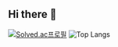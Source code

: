 ## Hi there 👋

<!--
**DDDEPE/DDDEPE** is a ✨ _special_ ✨ repository because its `README.md` (this file) appears on your GitHub profile.

Here are some ideas to get you started:

- 🔭 I’m currently working on ...
- 🌱 I’m currently learning ...
- 👯 I’m looking to collaborate on ...
- 🤔 I’m looking for help with ...
- 💬 Ask me about ...
- 📫 How to reach me: ...
- 😄 Pronouns: ...
- ⚡ Fun fact: ...
-->
[![Solved.ac프로필](http://mazassumnida.wtf/api/generate_badge?boj={handle})](https://solved.ac/{handle})
![Top Langs](https://github-readme-stats.vercel.app/api/top-langs/?username=DDDEPE&layout=compact)

